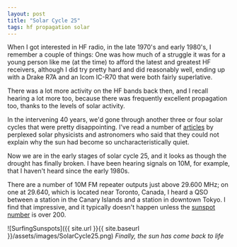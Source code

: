```yaml
---
layout: post
title: "Solar Cycle 25"
tags: hf propagation solar
---
```


When I got interested in HF radio, in the late 1970's and early
1980's, I remember a couple of things: One was how much of a struggle
it was for a young person like me (at the time) to afford the latest
and greatest HF receivers, although I did try pretty hard and did
reasonably well, ending up with a Drake R7A and an Icom IC-R70 that
were both fairly superlative.

There was a lot more activity on the HF bands back then, and I recall
hearing a lot more too, because there was frequently excellent
propagation too, thanks to the levels of solar activity.

In the intervening 40 years, we'd gone through another three or four
solar cycles that were pretty disappointing. I've read a number of
[articles](https://astronomy.com/magazine/2019/08/why-has-the-sun-gone-quiet)
by perplexed solar physicists and astronomers who said that they could
not explain why the sun had become so uncharacteristically quiet.

Now we are in the early stages of solar cycle 25, and it looks as
though the drought has finally broken. I have been hearing signals on
10M, for example, that I haven't heard since the early 1980s.

There are a number of 10M FM repeater outputs just above 29.600 MHz;
on one at 29.640, which is located near Toronto, Canada, I heard a QSO
between a station in the Canary Islands and a station in downtown
Tokyo.  I find that impressive, and it typically doesn't happen unless
the [sunspot
number](https://spaceweather.com/glossary/sunspotnumber.html) is over
200.

![SurfingSunspots]({{ site.url }}{{ site.baseurl }}/assets/images/SolarCycle25.png)
*Finally, the sun has come back to life*




